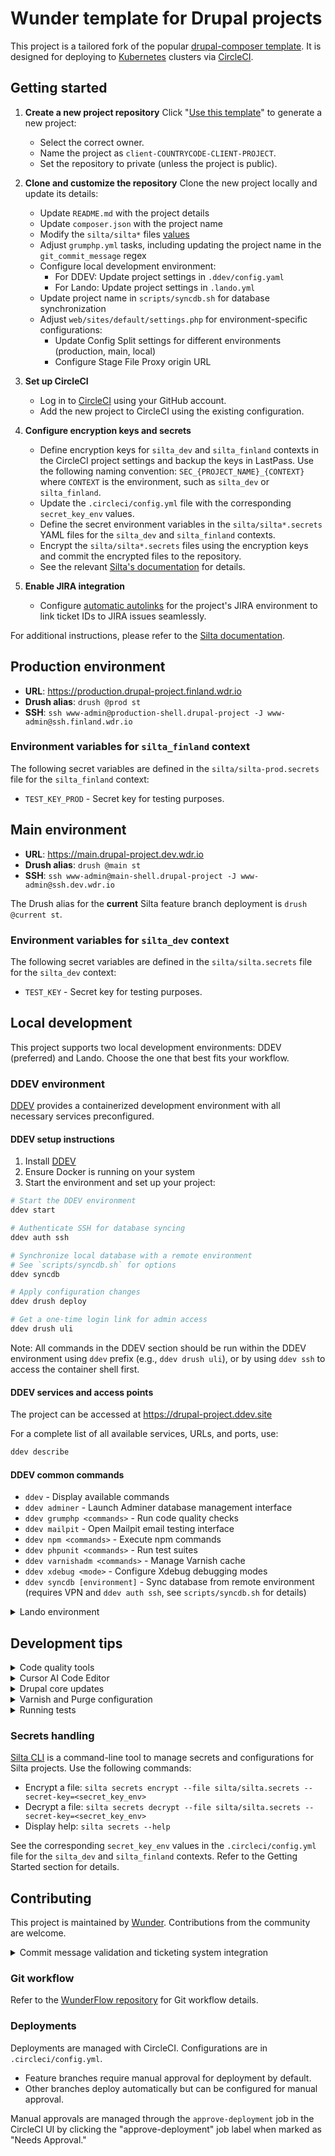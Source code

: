 # Wunder template for Drupal projects

This project is a tailored fork of the popular [drupal-composer template](https://github.com/drupal-composer/drupal-project). It is designed for deploying to [Kubernetes](https://kubernetes.io/) clusters via [CircleCI](https://circleci.com/).

## Getting started

1. **Create a new project repository**
  Click "[Use this template](https://github.com/wunderio/drupal-project/generate)" to generate a new project:
   - Select the correct owner.
   - Name the project as `client-COUNTRYCODE-CLIENT-PROJECT`.
   - Set the repository to private (unless the project is public).

2. **Clone and customize the repository**
   Clone the new project locally and update its details:
   - Update `README.md` with the project details
   - Update `composer.json` with the project name
   - Modify the `silta/silta*` files [values](https://github.com/wunderio/charts/blob/master/drupal/values.yaml)
   - Adjust `grumphp.yml` tasks, including updating the project name in the `git_commit_message` regex
   - Configure local development environment:
     - For DDEV: Update project settings in `.ddev/config.yaml`
     - For Lando: Update project settings in `.lando.yml`
   - Update project name in `scripts/syncdb.sh` for database synchronization
   - Adjust `web/sites/default/settings.php` for environment-specific configurations:
     - Update Config Split settings for different environments (production, main, local)
     - Configure Stage File Proxy origin URL

3. **Set up CircleCI**
   - Log in to [CircleCI](https://app.circleci.com/) using your GitHub account.
   - Add the new project to CircleCI using the existing configuration.

4. **Configure encryption keys and secrets**
   - Define encryption keys for `silta_dev` and `silta_finland` contexts in the CircleCI project settings and backup the keys in LastPass. Use the following naming convention: `SEC_{PROJECT_NAME}_{CONTEXT}` where `CONTEXT` is the environment, such as `silta_dev` or `silta_finland`.
   - Update the `.circleci/config.yml` file with the corresponding `secret_key_env` values.
   - Define the secret environment variables in the `silta/silta*.secrets` YAML files for the `silta_dev` and `silta_finland` contexts.
   - Encrypt the `silta/silta*.secrets` files using the encryption keys and commit the encrypted files to the repository.
   - See the relevant [Silta's documentation](https://wunderio.github.io/silta/docs/encrypting-sensitive-configuration/#using-a-custom-encryption-key) for details.

5. **Enable JIRA integration**
   - Configure [automatic autolinks](https://docs.github.com/en/get-started/writing-on-github/working-with-advanced-formatting/autolinked-references-and-urls#custom-autolinks-to-external-resources) for the project's JIRA environment to link ticket IDs to JIRA issues seamlessly.

For additional instructions, please refer to the [Silta documentation](https://github.com/wunderio/silta).

## Production environment

- **URL**: <https://production.drupal-project.finland.wdr.io>
- **Drush alias**: `drush @prod st`
- **SSH**: `ssh www-admin@production-shell.drupal-project -J www-admin@ssh.finland.wdr.io`

### Environment variables for `silta_finland` context

The following secret variables are defined in the `silta/silta-prod.secrets` file for the `silta_finland` context:

- `TEST_KEY_PROD` - Secret key for testing purposes.

## Main environment

- **URL**: <https://main.drupal-project.dev.wdr.io>
- **Drush alias**: `drush @main st`
- **SSH**: `ssh www-admin@main-shell.drupal-project -J www-admin@ssh.dev.wdr.io`

The Drush alias for the **current** Silta feature branch deployment is `drush @current st`.

### Environment variables for `silta_dev` context

The following secret variables are defined in the `silta/silta.secrets` file for the `silta_dev` context:

- `TEST_KEY` - Secret key for testing purposes.

## Local development

This project supports two local development environments: DDEV (preferred) and Lando. Choose the one that best fits your workflow.

### DDEV environment

[DDEV](https://ddev.com/get-started/) provides a containerized development environment with all necessary services preconfigured.

#### DDEV setup instructions

1. Install [DDEV](https://ddev.com/get-started/)
2. Ensure Docker is running on your system
3. Start the environment and set up your project:

  ```bash
  # Start the DDEV environment
  ddev start

  # Authenticate SSH for database syncing
  ddev auth ssh

  # Synchronize local database with a remote environment
  # See `scripts/syncdb.sh` for options
  ddev syncdb

  # Apply configuration changes
  ddev drush deploy

  # Get a one-time login link for admin access
  ddev drush uli
  ```

Note: All commands in the DDEV section should be run within the DDEV environment using `ddev` prefix (e.g., `ddev drush uli`), or by using `ddev ssh` to access the container shell first.

#### DDEV services and access points

The project can be accessed at <https://drupal-project.ddev.site>

For a complete list of all available services, URLs, and ports, use:

  ```bash
  ddev describe
  ```

#### DDEV common commands

- `ddev` - Display available commands
- `ddev adminer` - Launch Adminer database management interface
- `ddev grumphp <commands>` - Run code quality checks
- `ddev mailpit` - Open Mailpit email testing interface
- `ddev npm <commands>` - Execute npm commands
- `ddev phpunit <commands>` - Run test suites
- `ddev varnishadm <commands>` - Manage Varnish cache
- `ddev xdebug <mode>` - Configure Xdebug debugging modes
- `ddev syncdb [environment]` - Sync database from remote environment (requires VPN and `ddev auth ssh`, see `scripts/syncdb.sh` for details)

<details>
<summary>Lando environment</summary>

### Lando environment

[Lando](https://docs.lando.dev/) offers another containerized development option with a focus on simplicity and flexibility.

#### Lando services and access points

| Service | Description | Access |
|---------|-------------|---------|
| Web server | Primary web service | <https://drupal-project.lndo.site> |
| Adminer | Database management via [docker-adminer](https://github.com/dehy/docker-adminer) | <http://adminer.drupal-project.lndo.site> |
| Elasticsearch | Search functionality via Elasticsearch (uncomment in `.lando.yml` to enable) | <http://localhost:9200> or <http://elasticsearch.lndo.site> |
| Kibana | Elasticsearch visualization (uncomment in `.lando.yml` to enable) | <http://localhost:5601> or <http://kibana.lndo.site> |
| Mailpit | Email testing via [Mailpit](https://mailpit.axllent.org/) | <http://mail.lndo.site> |
| Varnish | Caching via Varnish | <https://varnish.drupal-project.lndo.site> |
| Drush | Drupal CLI tool | `lando drush @local st` |
| SSH | Container shell access | `lando ssh (-s <service>)` |
| Node | JavaScript tooling | Included in web container |
| Chrome | Browser testing via [selenium/standalone-chrome](https://hub.docker.com/r/selenium/standalone-chrome/) | Available in web container |

#### Lando setup instructions

1. Install [Lando](https://github.com/lando/lando/releases)
2. Start the environment:

  ```bash
  lando start
  ```

#### Lando common commands

- `lando` - Display available commands
- `lando drupal <arguments>` - Run Drupal core scripts
- `lando grumphp <commands>` - Run code quality checks
- `lando npm <commands>` - Execute npm commands
- `lando phpunit <commands>` - Run test suites
- `lando varnishadm <commands>` - Manage Varnish cache
- `lando xdebug <mode>` - Configure Xdebug debugging modes
- `lando syncdb [environment]` - Sync database from remote environment (requires VPN, see `scripts/syncdb.sh` for details)

</details>

## Development tips

<details>
<summary>Code quality tools</summary>

### Code quality tools

This project includes several tools to maintain code quality and consistency across the codebase.

#### Markdown Linting

Markdown files can be checked and automatically fixed using the following npm scripts:

```bash
# Check markdown files for linting issues
ddev npm run lint:md

# Automatically fix markdown linting issues where possible
ddev npm run lint:md:fix
```

Markdown linting rules are configured in `.markdownlint.json` at the project root.

#### JavaScript and CSS Linting

The project also includes linting for JavaScript and CSS files:

```bash
# Check JavaScript files
ddev npm run lint:js

# Check CSS/SCSS files
ddev npm run lint:css

# Run all linting (JS, CSS, and Markdown)
ddev npm run lint
```

</details>

<details>
<summary>Cursor AI Code Editor</summary>

### Cursor AI Code Editor

This project uses [Cursor](https://docs.cursor.com/) as the recommended AI-powered IDE. Cursor enhances development productivity through AI-assisted coding features while maintaining compatibility with VSCode extensions and settings.

#### Project-specific AI Rules

- Rules are stored in `@.cursor/rules/` directory
- Main configuration file: `@.cursor/rules/common.mdc`
- Rules provide AI with project-specific context about:
  - File organization and key project files
  - Development environment setup
  - Code standards and technology stack
  - Git workflow and commit message formatting

</details>

<details>
<summary>Drupal core updates</summary>

### Drupal core updates

- [Updating Drupal core](https://www.drupal.org/docs/updating-drupal/updating-drupal-core-via-composer).
- [Altering scaffold files](https://www.drupal.org/docs/develop/using-composer/using-drupals-composer-scaffold#toc_4) (e.g., `robots.txt`, `.htaccess`).

</details>

<details>
<summary>Varnish and Purge configuration</summary>

### Varnish and Purge configuration

This section describes how to set up Varnish caching and Purge functionality in your local development environment.

Note: Drush commands in this section should be run with the appropriate environment prefix (`ddev` or `lando`).

#### Configuration Overview

The project includes ready-to-use Varnish configuration:

1. **Configuration Import (Recommended)**
   - For existing projects, simply import the configuration from `config/sync`:

      ```bash
      drush cim -y
      ```

   - This applies all Purge and Varnish settings, including processors and purgers

2. **Manual Configuration (for new sites)**
   - If config/sync is not available, follow these steps:

   a. **Install required modules**:

      ```bash
      drush en purge purge_drush purge_processor_lateruntime purge_queuer_coretags purge_tokens purge_ui varnish_purger varnish_purge_tags -y
      ```

   b. **Configure Varnish Purger**:
      - Set a value for **Browser and proxy cache maximum age** in `admin/config/development/performance`
      - Navigate to `/admin/config/development/performance/purge`
      - Click **Add purger** and select **Varnish Purger**:
        - **Name:** "Varnish Purger"
        - **Type:** "Tags"
        - **Request method:** "BAN" (important: use BAN instead of PURGE for compatibility with Silta)
        - **Headers:** `Cache-Tags`: `[invalidation:expression]`
        - Save the configuration

   c. **Configure processors**:
      - Go to `/admin/config/development/performance/purge/processors`
      - Ensure these processors are enabled:
        - `drush_purge_invalidate` (for manual invalidation via Drush)
        - `lateruntime` (for batching invalidations)
        - `purge_ui_block_processor` (for admin UI functionality)

   d. **Export the configuration**:

      ```bash
      drush cex -y
      ```

   e. **Update settings.php**:
      - Find the purger ID in `varnish_purger.settings.<PURGER_ID>.yml`
      - Update `web/sites/default/settings.php` with the correct purger ID:

        ```php
        if (getenv('VARNISH_ADMIN_HOST')) {
          $config['varnish_purger.settings.<PURGER_ID>']['hostname'] = trim(getenv('VARNISH_ADMIN_HOST'));
          $config['varnish_purger.settings.<PURGER_ID>']['port'] = getenv('VARNISH_ADMIN_PORT') ? trim(getenv('VARNISH_ADMIN_PORT')) : '80';
        }
        ```

#### Environment-Specific Setup

##### DDEV (Recommended)

1. **Varnish Configuration**: DDEV comes pre-configured with Varnish in `.ddev` folder.

2. **Testing Configuration**:

   ```bash
   ddev drush cr
   ddev exec curl -X BAN -H "Cache-Tags: config:system.performance" http://varnish
   ```

   If working correctly, you should receive a "200 Ban added" response

3. **Viewing Varnish logs**:

   ```bash
   ddev exec -s varnish varnishlog -i BAN -i Cache
   ```

##### Lando

1. **Enable Varnish**:
   - Varnish configuration is already enabled in `.lando.yml` & `.lando/varnish.vcl`.

2. **Testing Configuration**:

   ```bash
   lando drush cr
   lando ssh -c "curl -X BAN -H 'Cache-Tags: config:system.performance' http://varnish"
   ```

### Important Notes

- **BAN vs PURGE Method:** Always use the "BAN" method in the Varnish purger configuration instead of "PURGE". The Silta Varnish configuration is set up to handle BAN requests but may reject PURGE requests with "405 Method Not Allowed" errors.

- **Processors:** The default Purge setup uses the `purge_processor_lateruntime` module, which empties the purge queue during page requests. This works well for most sites needing immediate cache clearing. Ensure all required processors are enabled.

- **Cache Tags:** The Varnish configuration is set up to handle cache tag invalidation with the `Cache-Tags` header.
</details>

<details>
<summary>Running tests</summary>

### Running tests

The [PHPUnit](https://phpunit.de/) test framework is predefined in this project. See `phpunit.xml` for details. A minified `web/modules/custom/phpunit_example` module from the [examples module](https://www.drupal.org/project/examples) is included for learning purposes.

#### Testing examples

Note: Run these commands with the appropriate environment prefix (`ddev phpunit` or `lando phpunit`).

- Run one test class: `phpunit path/to/your/class/file.php`
- List groups: `phpunit --list-groups`
- Run all tests in a particular group: `phpunit --group Groupname`
</details>

### Secrets handling

[Silta CLI](https://github.com/wunderio/silta-cli) is a command-line tool to manage secrets and configurations for Silta projects. Use the following commands:

- Encrypt a file: `silta secrets encrypt --file silta/silta.secrets --secret-key=<secret_key_env>`
- Decrypt a file: `silta secrets decrypt --file silta/silta.secrets --secret-key=<secret_key_env>`
- Display help: `silta secrets --help`

See the corresponding `secret_key_env` values in the `.circleci/config.yml` file for the `silta_dev` and `silta_finland` contexts. Refer to the Getting Started section for details.

## Contributing

This project is maintained by [Wunder](https://wunder.io/). Contributions from the community are welcome.

<details>
<summary>Commit message validation and ticketing system integration</summary>

### Commit message validation and ticketing system integration

We follow the [Conventional Commits](https://www.conventionalcommits.org/en/v1.0.0/) specification for commit messages, with an additional requirement for ticket IDs. Each commit message must include a valid ticket ID (except for merge commits) and follow the conventional commits format:

```bash
[PROJECTKEY-123]: (feat) Add new feature description

- Detailed change description
- Another relevant detail

Refs: file1.ext, file2.ext
```

Types include (used within parentheses):

- feat: New feature (correlates with MINOR in semantic versioning)
- fix: Bug fix (correlates with PATCH in semantic versioning)
- docs: Documentation changes
- style: Changes not affecting code meaning
- refactor: Code changes neither fixing bugs nor adding features
- perf: Performance improvements
- test: Adding or correcting tests
- build: Build system or dependency changes
- ci: CI configuration changes
- chore: Other changes not modifying src or test files

Breaking changes must be indicated by appending a ! after the type/scope or including "BREAKING CHANGE:" in the footer.

Ticket ID formats:

- JIRA: `[PROJECTKEY-123]: (type) Description`
- GitHub: `GH-123: (type) Description`

We leverage [autolinked references](https://docs.github.com/en/get-started/writing-on-github/working-with-advanced-formatting/autolinked-references-and-urls) to automatically convert ticket IDs into clickable links for easy navigation. This enhances traceability and accessibility across platforms.

Validation rules are implemented via the GrumPHP `git_commit_message` component. See `grumphp.yml` for configuration details.
</details>

### Git workflow

Refer to the [WunderFlow repository](https://github.com/wunderio/WunderFlow) for Git workflow details.

### Deployments

Deployments are managed with CircleCI. Configurations are in `.circleci/config.yml`.

- Feature branches require manual approval for deployment by default.
- Other branches deploy automatically but can be configured for manual approval.

Manual approvals are managed through the `approve-deployment` job in the CircleCI UI by clicking the "approve-deployment" job label when marked as "Needs Approval."
